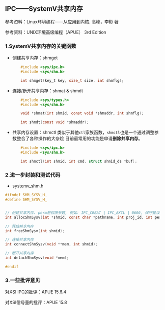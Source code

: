 ## IPC——SystemV共享内存

参考资料：Linux环境编程——从应用到内核. 高峰，李彬 著

参考资料：UNIX环境高级编程（APUE） 3rd Edition


### 1.SystemV共享内存的关键函数

* 创建共享内存：shmget
```c
       #include <sys/ipc.h>
       #include <sys/shm.h>

       int shmget(key_t key, size_t size, int shmflg);
```

* 连接/断开共享内存：shmat & shmdt
```c
       #include <sys/types.h>
       #include <sys/shm.h>

       void *shmat(int shmid, const void *shmaddr, int shmflg);

       int shmdt(const void *shmaddr);
```

* 共享内存设置：shmctl
类似于其他`ctl`家族函数，`shmctl`也是一个通过调整参数整合了各种操作的大杂烩
目前最常用的功能是申请**删除共享内存**。
```c
       #include <sys/ipc.h>
       #include <sys/shm.h>

       int shmctl(int shmid, int cmd, struct shmid_ds *buf);
```

### 2.进一步封装和测试代码

* systemv_shm.h
```c
#ifndef SHM_SYSV_H_
#define SHM_SYSV_H_


// 创建共享内存. perm是权限参数, 例如: IPC_CREAT | IPC_EXCL | 0600, 保守建议0644: 创建者wr, 其余r; 保险建议: 0777; size单位: 字节
int allocShmSysv(int *shmid, const char *pathname, int proj_id, int perm, int size);

// 释放共享内存
int freeShmSysv(int shmid);

// 连接共享内存
int connectShmSysv(void **mem, int shmid);

// 断开共享内存
int detachShmSysv(void *mem);

#endif
```

### 3.一些批评意见

对XSI IPC的批评：APUE 15.6.4

对XSI信号量的批评：APUE 15.8




